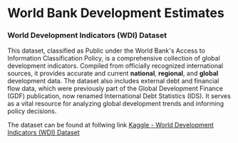# World Bank Development Estimates


### World Development Indicators (WDI) Dataset
This dataset, classified as Public under the World Bank's Access to Information Classification Policy, is a comprehensive collection of global development indicators. Compiled from officially recognized international sources, it provides accurate and current **national**, **regional**, and **global** development data. The dataset also includes external debt and financial flow data, which were previously part of the Global Development Finance (GDF) publication, now renamed International Debt Statistics (IDS). It serves as a vital resource for analyzing global development trends and informing policy decisions.

The dataset can be found at follwing link [Kaggle - World Development Indicators (WDI) Dataset](https://www.kaggle.com/datasets/xavier14/wdidata)